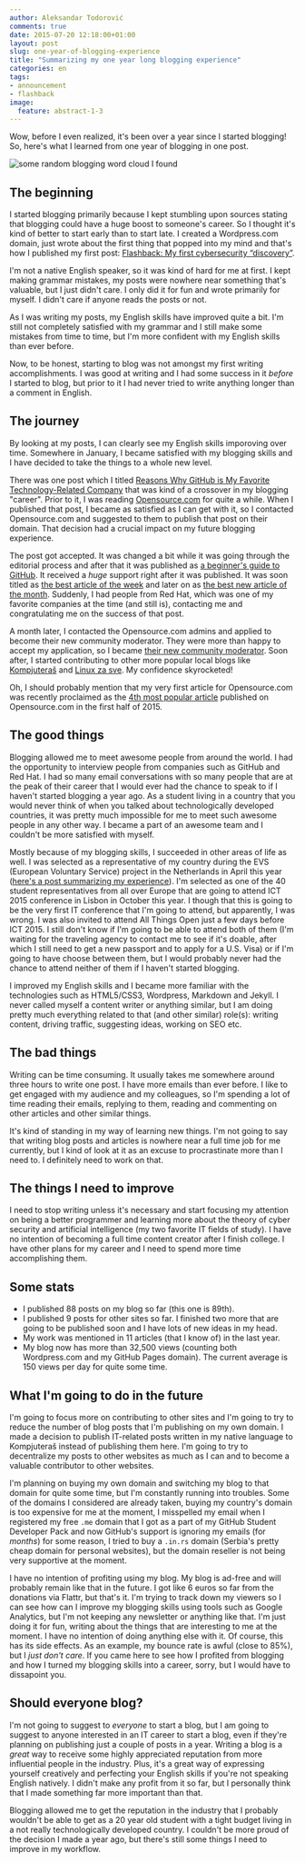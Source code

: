 ```yaml
---
author: Aleksandar Todorović
comments: true
date: 2015-07-20 12:18:00+01:00
layout: post
slug: one-year-of-blogging-experience
title: "Summarizing my one year long blogging experience"
categories: en
tags:
- announcement
- flashback
image:
  feature: abstract-1-3
---
```


Wow, before I even realized, it's been over a year since I started blogging! So, here's what I learned from one year of blogging in one post.

![some random blogging word cloud I found](http://buzzghana.com/wp-content/uploads/sites/2/2014/03/blogging.jpg)

## The beginning

I started blogging primarily because I kept stumbling upon sources stating that blogging could have a huge boost to someone's career. So I thought it's kind of better to start early than to start late. I created a Wordpress.com domain, just wrote about the first thing that popped into my mind and that's how I published my first post: [Flashback: My first cybersecurity “discovery”](https://aleksandartodorovic.wordpress.com/2014/07/12/flashback-my-first-cybersecurity-discovery/).

I'm not a native English speaker, so it was kind of hard for me at first. I kept making grammar mistakes, my posts were nowhere near something that's valuable, but I just didn't care. I only did it for fun and wrote primarily for myself. I didn't care if anyone reads the posts or not.

As I was writing my posts, my English skills have improved quite a bit. I'm still not completely satisfied with my grammar and I still make some mistakes from time to time, but I'm more confident with my English skills than ever before.

Now, to be honest, starting to blog was not amongst my first writing accomplishments. I was good at writing and I had some success in it _before_ I started to blog, but prior to it I had never tried to write anything longer than a comment in English.

## The journey

By looking at my posts, I can clearly see my English skills imporoving over time. Somewhere in January, I became satisfied
with my blogging skills and I have decided to take the things to a whole new level.

There was one post which I titled [Reasons Why GitHub is My Favorite Technology-Related Company](https://aleksandartodorovic.wordpress.com/2015/01/25/why-github-is-my-favorite-company/) that was kind of a crossover in my blogging "career". Prior to it, I was reading [Opensource.com](http://opensource.com/) for quite a while. When I published that post, I became as satisfied as I can get with it, so I contacted Opensource.com and suggested to them to publish that post on their domain. That decision had a crucial impact on my future blogging experience.

The post got accepted. It was changed a bit while it was going through the editorial process and after that it was published as [a beginner's guide to GitHub](http://opensource.com/life/15/2/beginners-guide-github). It received a _huge_ support right after it was published. It was soon titled as [the best article of the week](http://opensource.com/life/15/2/top-5-articles-week-february-20) and later on as [the best new article of the month](http://opensource.com/community-report-march-2015). Suddenly, I had people from Red Hat, which was one of my favorite companies at the time (and still is), contacting me and congratulating me on the success of that post.

A month later, I contacted the Opensource.com admins and applied to become their new community moderator. They were more than happy to accept my application, so I became [their new community moderator](https://r3bl.github.io/en/partnership-with-opensource-dot-com/). Soon after, I started contributing to other more popular local blogs like [Kompjuteraš](http://kompjuteras.com/) and [Linux za sve](http://www.linuxzasve.com/). My confidence skyrocketed!

Oh, I should probably mention that my very first article for Opensource.com was recently proclaimed as the [4th most popular article](http://opensource.com/life/15/6/top-25-articles-2015-so-far) published on Opensource.com in the first half of 2015.

## The good things

Blogging allowed me to meet awesome people from around the world. I had the opportunity to interview people from companies such as GitHub and Red Hat. I had so many email conversations with so many people that are at the peak of their career that I would ever had the chance to speak to if I haven't started blogging a year ago. As a student living in a country that you would never think of when you talked about technologically developed countries, it was pretty much impossible for me to meet such awesome people in any other way. I became a part of an awesome team and I couldn't be more satisfied with myself.

Mostly because of my blogging skills, I succeeded in other areas of life as well. I was selected as a representative of my country during the EVS (European Voluntary Service) project in the Netherlands in April this year ([here's a post summarizing my experience](https://r3bl.github.io/en/evs-netherlands-experience/)). I'm selected as one of the 40 student representatives from all over Europe that are going to attend ICT 2015 conference in Lisbon in October this year. I though that this is going to be the very first IT conference that I'm going to attend, but apparently, I was wrong. I was also invited to attend All Things Open just a few days before ICT 2015. I still don't know if I'm going to be able to attend both of them (I'm waiting for the traveling agency to contact me to see if it's doable, after which I still need to get a new passport and to apply for a U.S. Visa) or if I'm going to have choose between them, but I would probably never had the chance to attend neither of them if I haven't started blogging.

I improved my English skills and I became more familiar with the technologies such as HTML5/CSS3, Wordpress, Markdown and Jekyll. I never called myself a content writer or anything similar, but I am doing pretty much everything related to that (and other similar) role(s): writing content, driving traffic, suggesting ideas, working on SEO etc.

## The bad things

Writing can be time consuming. It usually takes me somewhere around three hours to write one post. I have more emails than ever before. I like to get engaged with my audience and my colleagues, so I'm spending a lot of time reading their emails, replying to them, reading and commenting on other articles and other similar things.

It's kind of standing in my way of learning new things. I'm not going to say that writing blog posts and articles is nowhere near a full time job for me currently, but I kind of look at it as an excuse to procrastinate more than I need to. I definitely need to work on that.

## The things I need to improve

I need to stop writing unless it's necessary and start focusing my attention on being a better programmer and learning more about the theory of cyber security and artificial intelligence (my two favorite IT fields of study). I have no intention of becoming a full time content creator after I finish college. I have other plans for my career and I need to spend more time accomplishing them.

## Some stats

* I published 88 posts on my blog so far (this one is 89th).
* I published 9 posts for other sites so far. I finished two more that are going to be published soon and I have lots of new ideas in my head.
* My work was mentioned in 11 articles (that I know of) in the last year.
* My blog now has more than 32,500 views (counting both Wordpress.com and my GitHub Pages domain). The current average is 150 views per day for quite some time.

## What I'm going to do in the future

I'm going to focus more on contributing to other sites and I'm going to try to reduce the number of blog posts that I'm publishing on my own domain. I made a decision to publish IT-related posts written in my native language to Kompjuteraš instead of publishing them here. I'm going to try to decentralize my posts to other websites as much as I can and to become a valuable contributor to other websites.

I'm planning on buying my own domain and switching my blog to that domain for quite some time, but I'm constantly running into troubles. Some of the domains I considered are already taken, buying my country's domain is too expensive for me at the moment, I misspelled my email when I registered my free `.me` domain that I got as a part of my GitHub Student Developer Pack and now GitHub's support is ignoring my emails (for _months_) for some reason, I tried to buy a `.in.rs` domain (Serbia's pretty cheap domain for personal websites), but the domain reseller is not being very supportive at the moment.

I have no intention of profiting using my blog. My blog is ad-free and will probably remain like that in the future. I got like 6 euros so far from the donations via Flattr, but that's it. I'm trying to track down my viewers so I can see how can I improve my blogging skills using tools such as Google Analytics, but I'm not keeping any newsletter or anything like that. I'm just doing it for fun, writing about the things that are interesting to me at the moment. I have no intention of doing anything else with it. Of course, this has its side effects. As an example, my bounce rate is awful (close to 85%), but I _just don't care_. If you came here to see how I profited from blogging and how I turned my blogging skills into a career, sorry, but I would have to dissapoint you.

## Should everyone blog?

I'm not going to suggest to _everyone_ to start a blog, but I am going to suggest to anyone interested in an IT career to start a blog, even if they're planning on publishing just a couple of posts in a year. Writing a blog is a _great_ way to receive some highly appreciated reputation from more influential people in the industry. Plus, it's a great way of expressing yourself creatively and perfecting your English skills if you're not speaking English natively. I didn't make any profit from it so far, but I personally think that I made something far more important than that.

Blogging allowed me to get the reputation in the industry that I probably wouldn't be able to get as a 20 year old student with a tight budget living in a not really technologically developed country. I couldn't be more proud of the decision I made a year ago, but there's still some things I need to improve in my workflow.
